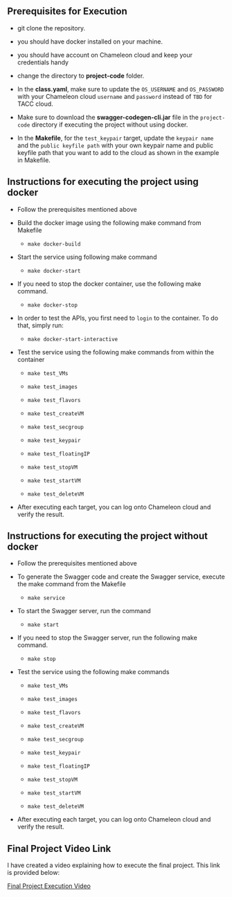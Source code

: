 ## Prerequisites for Execution

* git clone the repository.

* you should have docker installed on your machine.

* you should have account on Chameleon cloud and keep your credentials handy

* change the directory to **project-code** folder.

* In the **class.yaml**, make sure to update the `OS_USERNAME` and `OS_PASSWORD` with your Chameleon cloud `username` and `password` instead of `TBD` for TACC cloud.

* Make sure to download the **swagger-codegen-cli.jar** file in the `project-code` directory if executing the project without using docker.

* In the **Makefile**, for the `test_keypair` target, update the `keypair name` and the `public keyfile path` with your own keypair name and public keyfile path that you want to add to the cloud as shown in the example in Makefile.

## Instructions for executing the project using docker

* Follow the prerequisites mentioned above

* Build the docker image using the following make command from Makefile
  
  * ```make docker-build```

* Start the service using following make command
  
  * ```make docker-start```
  
* If you need to stop the docker container, use the following make command.
  
  * ```make docker-stop```

* In order to test the APIs, you first need to `login` to the container. To do that, simply run:
  
  * ```make docker-start-interactive```
  
* Test the service using the following make commands from within the container
  
  * ```make test_VMs```
  
  * ```make test_images```
  
  * ```make test_flavors```
  
  * ```make test_createVM```
  
  * ```make test_secgroup```
  
  * ```make test_keypair```
  
  * ```make test_floatingIP```
  
  * ```make test_stopVM```
  
  * ```make test_startVM```
  
  * ```make test_deleteVM```
  
* After executing each target, you can log onto Chameleon cloud and verify the result.

## Instructions for executing the project without docker

* Follow the prerequisites mentioned above

* To generate the Swagger code and create the Swagger service, execute the make command from the Makefile
  
  * ```make service```
  
* To start the Swagger server, run the command

  * ```make start```
  
* If you need to stop the Swagger server, run the following make command.
  
  * ```make stop```
  
* Test the service using the following make commands
  
  * ```make test_VMs```
  
  * ```make test_images```
  
  * ```make test_flavors```
  
  * ```make test_createVM```
  
  * ```make test_secgroup```
  
  * ```make test_keypair```
  
  * ```make test_floatingIP```
  
  * ```make test_stopVM```
  
  * ```make test_startVM```
  
  * ```make test_deleteVM```
 
* After executing each target, you can log onto Chameleon cloud and verify the result.
  
## Final Project Video Link

I have created a video explaining how to execute the final project. This link is provided below:

[Final Project Execution Video](https://iu.box.com/s/bp4o8hih5ovjk6qtdnua32zyslqns7vb)
